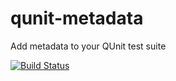 # qunit-metadata

Add metadata to your QUnit test suite

[![Build Status](https://travis-ci.org/mike-north/qunit-metadata.svg?branch=master)](https://travis-ci.org/mike-north/qunit-metadata)